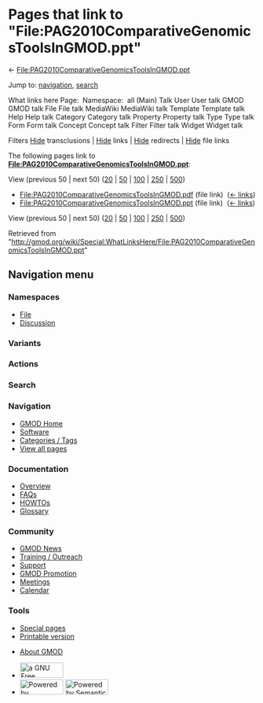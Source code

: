 <div id="mw-page-base" class="noprint">

</div>

<div id="mw-head-base" class="noprint">

</div>

<div id="content" class="mw-body" role="main">

<span id="top"></span>

<div id="mw-js-message" style="display:none;">

</div>



# <span dir="auto">Pages that link to "File:PAG2010ComparativeGenomicsToolsInGMOD.ppt"</span>

<div id="bodyContent">

<div id="contentSub">

←
[File:PAG2010ComparativeGenomicsToolsInGMOD.ppt](/wiki/File:PAG2010ComparativeGenomicsToolsInGMOD.ppt "File:PAG2010ComparativeGenomicsToolsInGMOD.ppt")

</div>

<div id="jump-to-nav" class="mw-jump">

Jump to: [navigation](#mw-navigation), [search](#p-search)

</div>

<div id="mw-content-text">

What links here Page:  Namespace:  all (Main) Talk User User talk GMOD
GMOD talk File File talk MediaWiki MediaWiki talk Template Template talk
Help Help talk Category Category talk Property Property talk Type Type
talk Form Form talk Concept Concept talk Filter Filter talk Widget
Widget talk

Filters
[Hide](/mediawiki/index.php?title=Special:WhatLinksHere/File:PAG2010ComparativeGenomicsToolsInGMOD.ppt&hidetrans=1 "Special:WhatLinksHere/File:PAG2010ComparativeGenomicsToolsInGMOD.ppt")
transclusions \|
[Hide](/mediawiki/index.php?title=Special:WhatLinksHere/File:PAG2010ComparativeGenomicsToolsInGMOD.ppt&hidelinks=1 "Special:WhatLinksHere/File:PAG2010ComparativeGenomicsToolsInGMOD.ppt")
links \|
[Hide](/mediawiki/index.php?title=Special:WhatLinksHere/File:PAG2010ComparativeGenomicsToolsInGMOD.ppt&hideredirs=1 "Special:WhatLinksHere/File:PAG2010ComparativeGenomicsToolsInGMOD.ppt")
redirects \|
[Hide](/mediawiki/index.php?title=Special:WhatLinksHere/File:PAG2010ComparativeGenomicsToolsInGMOD.ppt&hideimages=1 "Special:WhatLinksHere/File:PAG2010ComparativeGenomicsToolsInGMOD.ppt")
file links

The following pages link to
**[File:PAG2010ComparativeGenomicsToolsInGMOD.ppt](/wiki/File:PAG2010ComparativeGenomicsToolsInGMOD.ppt "File:PAG2010ComparativeGenomicsToolsInGMOD.ppt")**:

View (previous 50 \| next 50)
([20](/mediawiki/index.php?title=Special:WhatLinksHere/File:PAG2010ComparativeGenomicsToolsInGMOD.ppt&limit=20 "Special:WhatLinksHere/File:PAG2010ComparativeGenomicsToolsInGMOD.ppt")
\|
[50](/mediawiki/index.php?title=Special:WhatLinksHere/File:PAG2010ComparativeGenomicsToolsInGMOD.ppt&limit=50 "Special:WhatLinksHere/File:PAG2010ComparativeGenomicsToolsInGMOD.ppt")
\|
[100](/mediawiki/index.php?title=Special:WhatLinksHere/File:PAG2010ComparativeGenomicsToolsInGMOD.ppt&limit=100 "Special:WhatLinksHere/File:PAG2010ComparativeGenomicsToolsInGMOD.ppt")
\|
[250](/mediawiki/index.php?title=Special:WhatLinksHere/File:PAG2010ComparativeGenomicsToolsInGMOD.ppt&limit=250 "Special:WhatLinksHere/File:PAG2010ComparativeGenomicsToolsInGMOD.ppt")
\|
[500](/mediawiki/index.php?title=Special:WhatLinksHere/File:PAG2010ComparativeGenomicsToolsInGMOD.ppt&limit=500 "Special:WhatLinksHere/File:PAG2010ComparativeGenomicsToolsInGMOD.ppt"))

- [File:PAG2010ComparativeGenomicsToolsInGMOD.pdf](/wiki/File:PAG2010ComparativeGenomicsToolsInGMOD.pdf "File:PAG2010ComparativeGenomicsToolsInGMOD.pdf")
  (file link) ‎ <span class="mw-whatlinkshere-tools">([←
  links](/mediawiki/index.php?title=Special:WhatLinksHere&target=File%3APAG2010ComparativeGenomicsToolsInGMOD.pdf "Special:WhatLinksHere"))</span>
- [File:PAG2010ComparativeGenomicsToolsInGMOD.ppt](/wiki/File:PAG2010ComparativeGenomicsToolsInGMOD.ppt "File:PAG2010ComparativeGenomicsToolsInGMOD.ppt")
  (file link) ‎ <span class="mw-whatlinkshere-tools">([←
  links](/mediawiki/index.php?title=Special:WhatLinksHere&target=File%3APAG2010ComparativeGenomicsToolsInGMOD.ppt "Special:WhatLinksHere"))</span>

View (previous 50 \| next 50)
([20](/mediawiki/index.php?title=Special:WhatLinksHere/File:PAG2010ComparativeGenomicsToolsInGMOD.ppt&limit=20 "Special:WhatLinksHere/File:PAG2010ComparativeGenomicsToolsInGMOD.ppt")
\|
[50](/mediawiki/index.php?title=Special:WhatLinksHere/File:PAG2010ComparativeGenomicsToolsInGMOD.ppt&limit=50 "Special:WhatLinksHere/File:PAG2010ComparativeGenomicsToolsInGMOD.ppt")
\|
[100](/mediawiki/index.php?title=Special:WhatLinksHere/File:PAG2010ComparativeGenomicsToolsInGMOD.ppt&limit=100 "Special:WhatLinksHere/File:PAG2010ComparativeGenomicsToolsInGMOD.ppt")
\|
[250](/mediawiki/index.php?title=Special:WhatLinksHere/File:PAG2010ComparativeGenomicsToolsInGMOD.ppt&limit=250 "Special:WhatLinksHere/File:PAG2010ComparativeGenomicsToolsInGMOD.ppt")
\|
[500](/mediawiki/index.php?title=Special:WhatLinksHere/File:PAG2010ComparativeGenomicsToolsInGMOD.ppt&limit=500 "Special:WhatLinksHere/File:PAG2010ComparativeGenomicsToolsInGMOD.ppt"))

</div>

<div class="printfooter">

Retrieved from
"<http://gmod.org/wiki/Special:WhatLinksHere/File:PAG2010ComparativeGenomicsToolsInGMOD.ppt>"

</div>

<div id="catlinks" class="catlinks catlinks-allhidden">

</div>

<div class="visualClear">

</div>

</div>

</div>

<div id="mw-navigation">

## Navigation menu

<div id="mw-head">



<div id="left-navigation">

<div id="p-namespaces" class="vectorTabs" role="navigation"
aria-labelledby="p-namespaces-label">

### Namespaces

- <span id="ca-nstab-image"><a href="/wiki/File:PAG2010ComparativeGenomicsToolsInGMOD.ppt"
  accesskey="c" title="View the file page [c]">File</a></span>
- <span id="ca-talk"><a
  href="/mediawiki/index.php?title=File_talk:PAG2010ComparativeGenomicsToolsInGMOD.ppt&amp;action=edit&amp;redlink=1"
  accesskey="t"
  title="Discussion about the content page [t]">Discussion</a></span>

</div>

<div id="p-variants" class="vectorMenu emptyPortlet" role="navigation"
aria-labelledby="p-variants-label">

### 

### Variants[](#)

<div class="menu">

</div>

</div>

</div>

<div id="right-navigation">



<div id="p-cactions" class="vectorMenu emptyPortlet" role="navigation"
aria-labelledby="p-cactions-label">

### Actions[](#)

<div class="menu">

</div>

</div>

<div id="p-search" role="search">

### Search

<div id="simpleSearch">

</div>

</div>

</div>

</div>

<div id="mw-panel">

<div id="p-logo" role="banner">

<a href="/wiki/Main_Page"
style="background-image: url(http://gmod.org/images/GMOD-cogs.png);"
title="Visit the main page"></a>

</div>

<div id="p-Navigation" class="portal" role="navigation"
aria-labelledby="p-Navigation-label">

### Navigation

<div class="body">

- <span id="n-GMOD-Home">[GMOD Home](/wiki/Main_Page)</span>
- <span id="n-Software">[Software](/wiki/GMOD_Components)</span>
- <span id="n-Categories-.2F-Tags">[Categories /
  Tags](/wiki/Categories)</span>
- <span id="n-View-all-pages">[View all
  pages](/wiki/Special:AllPages)</span>

</div>

</div>

<div id="p-Documentation" class="portal" role="navigation"
aria-labelledby="p-Documentation-label">

### Documentation

<div class="body">

- <span id="n-Overview">[Overview](/wiki/Overview)</span>
- <span id="n-FAQs">[FAQs](/wiki/Category:FAQ)</span>
- <span id="n-HOWTOs">[HOWTOs](/wiki/Category:HOWTO)</span>
- <span id="n-Glossary">[Glossary](/wiki/Glossary)</span>

</div>

</div>

<div id="p-Community" class="portal" role="navigation"
aria-labelledby="p-Community-label">

### Community

<div class="body">

- <span id="n-GMOD-News">[GMOD News](/wiki/GMOD_News)</span>
- <span id="n-Training-.2F-Outreach">[Training /
  Outreach](/wiki/Training_and_Outreach)</span>
- <span id="n-Support">[Support](/wiki/Support)</span>
- <span id="n-GMOD-Promotion">[GMOD
  Promotion](/wiki/GMOD_Promotion)</span>
- <span id="n-Meetings">[Meetings](/wiki/Meetings)</span>
- <span id="n-Calendar">[Calendar](/wiki/Calendar)</span>

</div>

</div>

<div id="p-tb" class="portal" role="navigation"
aria-labelledby="p-tb-label">

### Tools

<div class="body">

- <span id="t-specialpages"><a href="/wiki/Special:SpecialPages" accesskey="q"
  title="A list of all special pages [q]">Special pages</a></span>
- <span id="t-print"><a
  href="/mediawiki/index.php?title=Special:WhatLinksHere/File:PAG2010ComparativeGenomicsToolsInGMOD.ppt&amp;printable=yes"
  rel="alternate" accesskey="p"
  title="Printable version of this page [p]">Printable version</a></span>

</div>

</div>

</div>

</div>

<div id="footer" role="contentinfo">

- <span id="footer-places-about">[About
  GMOD](/wiki/GMOD:About "GMOD:About")</span>

<!-- -->

- <span id="footer-copyrightico">[<img src="http://www.gnu.org/graphics/gfdl-logo-small.png" width="88"
  height="31" alt="a GNU Free Documentation License" />](http://www.gnu.org/licenses/fdl-1.3.html)</span>
- <span id="footer-poweredbyico">[<img src="/mediawiki/skins/common/images/poweredby_mediawiki_88x31.png"
  width="88" height="31" alt="Powered by MediaWiki" />](//www.mediawiki.org/)
  [<img
  src="/mediawiki/extensions/SemanticMediaWiki/includes/../resources/images/smw_button.png"
  width="88" height="31" alt="Powered by Semantic MediaWiki" />](https://www.semantic-mediawiki.org/wiki/Semantic_MediaWiki)</span>

<div style="clear:both">

</div>

</div>
